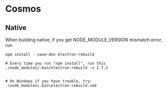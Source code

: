 # Cosmos

## Native

When building native, if you get NODE_MODULE_VERSION mismatch error, run

~~~~
npm install --save-dev electron-rebuild

# Every time you run "npm install", run this
./node_modules/.bin/electron-rebuild -v 1.7.2


# On Windows if you have trouble, try:
.\node_modules\.bin\electron-rebuild.cmd
~~~~